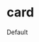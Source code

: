 # card

<ClientOnly>
<f-demo code='
<if-button>Default</if-button>'>
<if-card>Default</if-card>
</f-demo>
</ClientOnly >